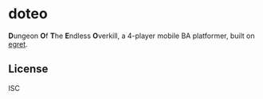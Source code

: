 # doteo

**D**ungeon **O**f **T**he **E**ndless **O**verkill, a 4-player mobile BA
platformer, built on [egret](https://www.egret.com/).

## License

ISC
